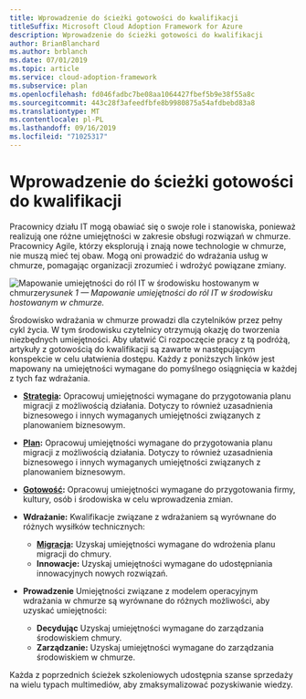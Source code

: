 ```yaml
---
title: Wprowadzenie do ścieżki gotowości do kwalifikacji
titleSuffix: Microsoft Cloud Adoption Framework for Azure
description: Wprowadzenie do ścieżki gotowości do kwalifikacji
author: BrianBlanchard
ms.author: brblanch
ms.date: 07/01/2019
ms.topic: article
ms.service: cloud-adoption-framework
ms.subservice: plan
ms.openlocfilehash: fd046fadbc7be08aa1064427fbef5b9e38f55a8c
ms.sourcegitcommit: 443c28f3afeedfbfe8b9980875a54afdbebd83a8
ms.translationtype: MT
ms.contentlocale: pl-PL
ms.lasthandoff: 09/16/2019
ms.locfileid: "71025317"
---
```

# <a name="getting-started-on-a-skills-readiness-path"></a>Wprowadzenie do ścieżki gotowości do kwalifikacji

Pracownicy działu IT mogą obawiać się o swoje role i stanowiska, ponieważ realizują one różne umiejętności w zakresie obsługi rozwiązań w chmurze. Pracownicy Agile, którzy eksplorują i znają nowe technologie w chmurze, nie muszą mieć tej obaw. Mogą oni prowadzić do wdrażania usług w chmurze, pomagając organizacji zrozumieć i wdrożyć powiązane zmiany.

![Mapowanie umiejętności do ról IT w środowisku](../_images/skills-guidance.png)
hostowanym w chmurze*rysunek 1 — Mapowanie umiejętności do ról IT w środowisku hostowanym w chmurze.*

Środowisko wdrażania w chmurze prowadzi dla czytelników przez pełny cykl życia. W tym środowisku czytelnicy otrzymują okazję do tworzenia niezbędnych umiejętności. Aby ułatwić Ci rozpoczęcie pracy z tą podróżą, artykuły z gotowością do kwalifikacji są zawarte w następującym konspekcie w celu ułatwienia dostępu. Każdy z poniższych linków jest mapowany na umiejętności wymagane do pomyślnego osiągnięcia w każdej z tych faz wdrażania.

- **[Strategia](../strategy/suggested-skills.md):** Opracowuj umiejętności wymagane do przygotowania planu migracji z możliwością działania. Dotyczy to również uzasadnienia biznesowego i innych wymaganych umiejętności związanych z planowaniem biznesowym.
- **[Plan](./suggested-skills.md):** Opracowuj umiejętności wymagane do przygotowania planu migracji z możliwością działania. Dotyczy to również uzasadnienia biznesowego i innych wymaganych umiejętności związanych z planowaniem biznesowym.
- **[Gotowość](../ready/suggested-skills.md):** Opracowuj umiejętności wymagane do przygotowania firmy, kultury, osób i środowiska w celu wprowadzenia zmian.

- **Wdrażanie:** Kwalifikacje związane z wdrażaniem są wyrównane do różnych wysiłków technicznych:
  - **[Migracja](../migrate/expanded-scope/suggested-skills.md):** Uzyskaj umiejętności wymagane do wdrożenia planu migracji do chmury.
  - **Innowacje:** Uzyskaj umiejętności wymagane do udostępniania innowacyjnych nowych rozwiązań.

- **Prowadzenie** Umiejętności związane z modelem operacyjnym wdrażania w chmurze są wyrównane do różnych możliwości, aby uzyskać umiejętności:
  - **Decydując** Uzyskaj umiejętności wymagane do zarządzania środowiskiem chmury.
  - **Zarządzanie:** Uzyskaj umiejętności wymagane do zarządzania środowiskiem w chmurze.

Każda z poprzednich ścieżek szkoleniowych udostępnia szanse sprzedaży na wielu typach multimediów, aby zmaksymalizować pozyskiwanie wiedzy.
